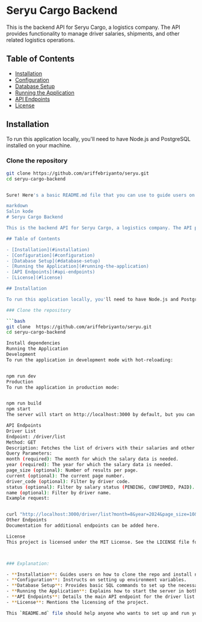 # Seryu Cargo Backend

This is the backend API for Seryu Cargo, a logistics company. The API provides functionality to manage driver salaries, shipments, and other related logistics operations.

## Table of Contents

- [Installation](#installation)
- [Configuration](#configuration)
- [Database Setup](#database-setup)
- [Running the Application](#running-the-application)
- [API Endpoints](#api-endpoints)
- [License](#license)

## Installation

To run this application locally, you'll need to have Node.js and PostgreSQL installed on your machine.

### Clone the repository

```bash
git clone https://github.com/ariffebriyanto/seryu.git
cd seryu-cargo-backend


Sure! Here's a basic README.md file that you can use to guide users on how to run your Node.js application.

markdown
Salin kode
# Seryu Cargo Backend

This is the backend API for Seryu Cargo, a logistics company. The API provides functionality to manage driver salaries, shipments, and other related logistics operations.

## Table of Contents

- [Installation](#installation)
- [Configuration](#configuration)
- [Database Setup](#database-setup)
- [Running the Application](#running-the-application)
- [API Endpoints](#api-endpoints)
- [License](#license)

## Installation

To run this application locally, you'll need to have Node.js and PostgreSQL installed on your machine.

### Clone the repository

```bash
git clone  https://github.com/ariffebriyanto/seryu.git
cd seryu-cargo-backend

Install dependencies
Running the Application
Development
To run the application in development mode with hot-reloading:


npm run dev
Production
To run the application in production mode:


npm run build
npm start
The server will start on http://localhost:3000 by default, but you can specify a different port in the .env file.

API Endpoints
Driver List
Endpoint: /driver/list
Method: GET
Description: Fetches the list of drivers with their salaries and other details.
Query Parameters:
month (required): The month for which the salary data is needed.
year (required): The year for which the salary data is needed.
page_size (optional): Number of results per page.
current (optional): The current page number.
driver_code (optional): Filter by driver code.
status (optional): Filter by salary status (PENDING, CONFIRMED, PAID).
name (optional): Filter by driver name.
Example request:


curl "http://localhost:3000/driver/list?month=8&year=2024&page_size=10&current=1"
Other Endpoints
Documentation for additional endpoints can be added here.

License
This project is licensed under the MIT License. See the LICENSE file for details.



### Explanation:

- **Installation**: Guides users on how to clone the repo and install necessary dependencies.
- **Configuration**: Instructs on setting up environment variables.
- **Database Setup**: Provides basic SQL commands to set up the necessary tables in the PostgreSQL database.
- **Running the Application**: Explains how to start the server in both development and production modes.
- **API Endpoints**: Details the main API endpoint for the driver list with example usage.
- **License**: Mentions the licensing of the project.

This `README.md` file should help anyone who wants to set up and run your application.









